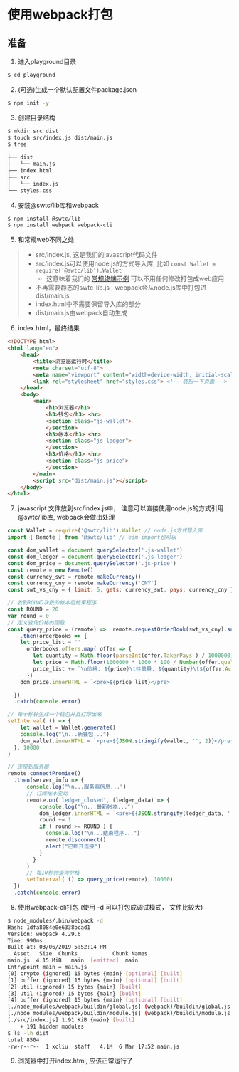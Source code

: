 # 使用webpack打包

## 准备

1. 进入playground目录
```bash
$ cd playground
```
2. (可选)生成一个默认配置文件package.json
```bash
$ npm init -y
```
3. 创建目录结构
```bash
$ mkdir src dist
$ touch src/index.js dist/main.js
$ tree
.
├── dist
│   └── main.js
├── index.html
├── src
│   └── index.js
└── styles.css
```
4. 安装@swtc/lib库和webpack
```bash
$ npm install @swtc/lib
$ npm install webpack webpack-cli
```
5. 和常规web不同之处
> - src/index.js, 这是我们的javascript代码文件
> - src/index.js可以使用node.js的方式导入库, 比如 `const Wallet = require('@swtc/lib').Wallet`
>   - 这意味着我们的 [常规终端示例](../C01) 可以不用任何修改打包成web应用
> - 不再需要静态的swtc-lib.js , webpack会从node.js库中打包进dist/main.js
> - index.html中不需要保留导入库的部分
> - dist/main.js由webpack自动生成
6. index.html，最终结果
```html
<!DOCTYPE html>
<html lang="en">
	<head>
		<title>浏览器运行时</title>
		<meta charset="utf-8">
		<meta name="viewport" content="width=device-width, initial-scale=1, maximum-scale=1, user-scalable=no">
		<link rel="stylesheet" href="styles.css"> <!-- 装扮一下页面 -->
	</head>
	<body>
		<main>
			<h1>浏览器</h1>
			<h3>钱包</h3> <hr>
			<section class="js-wallet">
			</section>
			<h3>帐本</h3> <hr>
			<section class="js-ledger">
			</section>
			<h3>价格</h3> <hr>
			<section class="js-price">
			</section>
		</main>
		<script src="dist/main.js"></script>
	</body>
</html>
```
7. javascript 文件放到src/index.js中， 注意可以直接使用node.js的方式引用@swtc/lib库, webpack会做出处理
```javascript
const Wallet = require('@swtc/lib').Wallet // node.js方式导入库
import { Remote } from '@swtc/lib' // esm import也可以

const dom_wallet = document.querySelector('.js-wallet')
const dom_ledger = document.querySelector('.js-ledger')
const dom_price = document.querySelector('.js-price')
const remote = new Remote()
const currency_swt = remote.makeCurrency()
const currency_cny = remote.makeCurrency('CNY')
const swt_vs_cny = { limit: 5, gets: currency_swt, pays: currency_cny }

// 收到ROUND次数的帐本后结束程序
const ROUND = 20
var round = 0
// 定义查询价格的函数
const query_price = (remote) =>  remote.requestOrderBook(swt_vs_cny).submitPromise()
    .then(orderbooks => {
    let price_list = ''
      orderbooks.offers.map( offer => {
        let quantity = Math.floor(parseInt(offer.TakerPays ) / 1000000)
        let price = Math.floor(1000000 * 1000 * 100 / Number(offer.quality)) / 100000
        price_list += `\n价格: ${price}\t挂单量: ${quantity}\t${offer.Account}`
      })
    dom_price.innerHTML = `<pre>${price_list}</pre>`

  })
  .catch(console.error)

// 每十秒钟生成一个钱包并且打印出来
setInterval( () => {
    let wallet = Wallet.generate()
    console.log("\n...新钱包...")
    dom_wallet.innerHTML = `<pre>${JSON.stringify(wallet, '', 2)}</pre>`
  }, 10000
)

// 连接到服务器
remote.connectPromise()
  .then(server_info => {
      console.log("\n...服务器信息...")
      // 订阅帐本变动
      remote.on('ledger_closed', (ledger_data) => {
          console.log("\n...最新帐本...")
          dom_ledger.innerHTML = `<pre>${JSON.stringify(ledger_data, '', 2)}</pre>`
          round += 1
          if ( round >= ROUND ) {
            console.log("\n...结束程序...")
            remote.disconnect()
            alert("已断开连接")
          }
        }
      )
      // 每10秒钟查询价格
      setInterval( () => query_price(remote), 10000)
  })
  .catch(console.error)
```
8. 使用webpack-cli打包 (使用 -d 可以打包成调试模式， 文件比较大)
```bash
$ node_modules/.bin/webpack -d
Hash: 1dfa8084e0e6338bcad1
Version: webpack 4.29.6
Time: 990ms
Built at: 03/06/2019 5:52:14 PM
  Asset	  Size  Chunks			 Chunk Names
main.js  4.15 MiB	main  [emitted]  main
Entrypoint main = main.js
[0] crypto (ignored) 15 bytes {main} [optional] [built]
[1] buffer (ignored) 15 bytes {main} [optional] [built]
[2] util (ignored) 15 bytes {main} [built]
[3] util (ignored) 15 bytes {main} [built]
[4] buffer (ignored) 15 bytes {main} [optional] [built]
[./node_modules/webpack/buildin/global.js] (webpack)/buildin/global.js 472 bytes {main} [built]
[./node_modules/webpack/buildin/module.js] (webpack)/buildin/module.js 497 bytes {main} [built]
[./src/index.js] 1.91 KiB {main} [built]
	+ 191 hidden modules
$ ls -lh dist
total 8504
-rw-r--r--  1 xcliu  staff   4.1M  6 Mar 17:52 main.js
```
9. 浏览器中打开index.html, 应该正常运行了
